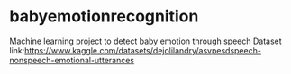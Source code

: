 # babyemotionrecognition
Machine learning project to detect baby emotion through speech
Dataset link:https://www.kaggle.com/datasets/dejolilandry/asvpesdspeech-nonspeech-emotional-utterances
